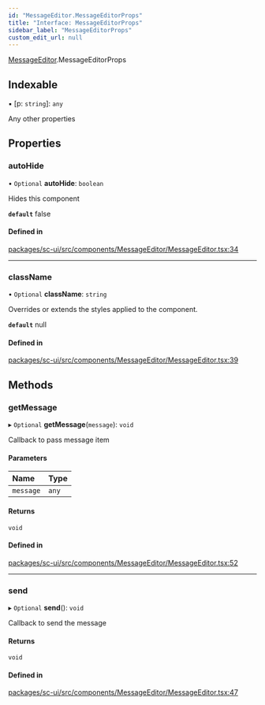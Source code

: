 ```yaml
---
id: "MessageEditor.MessageEditorProps"
title: "Interface: MessageEditorProps"
sidebar_label: "MessageEditorProps"
custom_edit_url: null
---
```


[MessageEditor](../modules/MessageEditor.md).MessageEditorProps

## Indexable

▪ [p: `string`]: `any`

Any other properties

## Properties

### autoHide

• `Optional` **autoHide**: `boolean`

Hides this component

**`default`** false

#### Defined in

[packages/sc-ui/src/components/MessageEditor/MessageEditor.tsx:34](https://github.com/selfcommunity/community-ui/blob/de7e3c8/packages/sc-ui/src/components/MessageEditor/MessageEditor.tsx#L34)

___

### className

• `Optional` **className**: `string`

Overrides or extends the styles applied to the component.

**`default`** null

#### Defined in

[packages/sc-ui/src/components/MessageEditor/MessageEditor.tsx:39](https://github.com/selfcommunity/community-ui/blob/de7e3c8/packages/sc-ui/src/components/MessageEditor/MessageEditor.tsx#L39)

## Methods

### getMessage

▸ `Optional` **getMessage**(`message`): `void`

Callback to pass message item

#### Parameters

| Name | Type |
| :------ | :------ |
| `message` | `any` |

#### Returns

`void`

#### Defined in

[packages/sc-ui/src/components/MessageEditor/MessageEditor.tsx:52](https://github.com/selfcommunity/community-ui/blob/de7e3c8/packages/sc-ui/src/components/MessageEditor/MessageEditor.tsx#L52)

___

### send

▸ `Optional` **send**(): `void`

Callback to send the message

#### Returns

`void`

#### Defined in

[packages/sc-ui/src/components/MessageEditor/MessageEditor.tsx:47](https://github.com/selfcommunity/community-ui/blob/de7e3c8/packages/sc-ui/src/components/MessageEditor/MessageEditor.tsx#L47)
